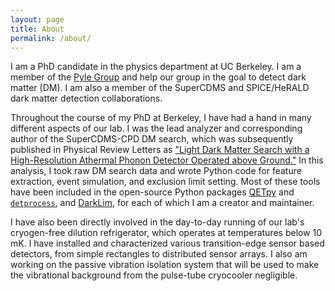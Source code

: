 ```yaml
---
layout: page
title: About
permalink: /about/
---
```


I am a PhD candidate in the physics department at UC Berkeley. I am a member of the [Pyle Group](https://sites.google.com/berkeley.edu/pylegroup) and help our group in the goal to detect dark matter (DM). I am also a member of the SuperCDMS and SPICE/HeRALD dark matter detection collaborations.

Throughout the course of my PhD at Berkeley, I have had a hand in many different aspects of our lab. I was the lead analyzer and corresponding author of the SuperCDMS-CPD DM search, which was subsequently published in Physical Review Letters as ["Light Dark Matter Search with a High-Resolution Athermal Phonon Detector Operated above Ground."](https://doi.org/10.1103/PhysRevLett.127.061801) In this analysis, I took raw DM search data and wrote Python code for feature extraction, event simulation, and exclusion limit setting. Most of these tools have been included in the open-source Python packages [QETpy](https://github.com/spice-herald/QETpy) and [`detprocess`](https://github.com/spice-herald/detprocess), and [DarkLim](https://github.com/spice-herald/DarkLim), for each of which I am a creator and maintainer.

I have also been directly involved in the day-to-day running of our lab's cryogen-free dilution refrigerator, which operates at temperatures below 10 mK. I have installed and characterized various transition-edge sensor based detectors, from simple rectangles to distributed sensor arrays. I also am working on the passive vibration isolation system that will be used to make the vibrational background from the pulse-tube cryocooler negligible.
